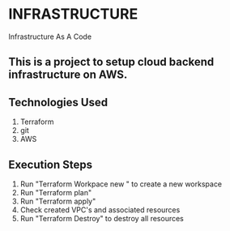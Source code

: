 # INFRASTRUCTURE
Infrastructure As A Code 
 
 ## This is a project to setup cloud backend infrastructure on AWS. 

 ## Technologies Used
 1. Terraform
 2. git
 3. AWS

 ## Execution Steps
 1. Run "Terraform Workpace new <filename>" to create a new workspace
 1. Run "Terraform plan"
 2. Run "Terraform apply"
 3. Check created VPC's and associated resources
 4. Run "Terraform Destroy" to destroy all resources
